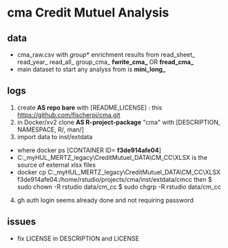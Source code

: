 # cma Credit Mutuel Analysis

## data
- cma_raw.csv with *group** enrichment results from read_sheet_ read_year_ read_all_ group_cma_ **fwrite_cma_** OR **fread_cma_**
- main dataset to start any analyss from is **mini_long_**

## logs
1. create **AS repo bare** with [README,LICENSE] : this https://github.com/fischerpj/cma.git
2. in Docker/xv2 clone **AS R-project-package** "cma"  with  [DESCRIPTION, NAMESPACE, R/, man/]
3. import data to inst/extdata
- where docker ps  [CONTAINER ID= **f3de914afe04**]
- C:\_myHUL\_MERTZ_legacy\CreditMutuel_DATA\CM_CC\XLSX is the source of external xlsx files
- docker cp C:\_myHUL\_MERTZ_legacy\CreditMutuel_DATA\CM_CC\XLSX f3de914afe04:/home/rstudio/projects/cma/inst/extdata/cmcc
then
$ sudo chown -R rstudio data/cm_cc
$ sudo chgrp -R rstudio data/cm_cc

4. gh auth login seems already done and not requiring password

## issues
- fix LICENSE in DESCRIPTION and LICENSE